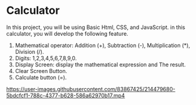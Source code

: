 # Calculator 


In this project, you will be using Basic Html,
CSS, and JavaScript.
in this calculator, you will develop the
following feature.
1. Mathematical operator: Addition (+),
Subtraction (-), Multiplication (*),
Division (/).
2. Digits: 1,2,3,4,5,6,7,8,9,0.
3. Display Screen: display the
mathematical expression and
The result.
4. Clear Screen Button.
5. Calculate button (=).



https://user-images.githubusercontent.com/83867425/214479680-5bdcfcf1-788c-4377-b628-586a62970b17.mp4

